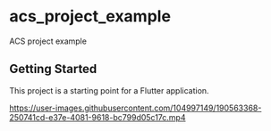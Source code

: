 # acs_project_example

ACS project example

## Getting Started

This project is a starting point for a Flutter application.



https://user-images.githubusercontent.com/104997149/190563368-250741cd-e37e-4081-9618-bc799d05c17c.mp4


